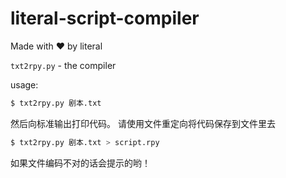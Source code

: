# literal-script-compiler

Made with ❤ by literal

`txt2rpy.py` - the compiler

usage:

```bash
$ txt2rpy.py 剧本.txt
```
然后向标准输出打印代码。
请使用文件重定向将代码保存到文件里去

```bash
$ txt2rpy.py 剧本.txt > script.rpy
```

如果文件编码不对的话会提示的哟！